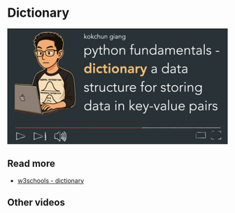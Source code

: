 # Dictionary

<a href="https://youtu.be/KuJso02epfM" target="_blank">
  <img src="https://github.com/kokchun/assets/blob/main/python_videos/dictionary.png?raw=true" alt="python setup part 1" width="600">
</a>


## Read more

- [w3schools - dictionary](https://www.w3schools.com/python/python_dictionaries.asp)


## Other videos